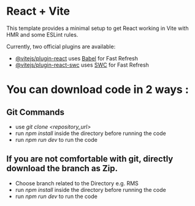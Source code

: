 # React + Vite

This template provides a minimal setup to get React working in Vite with HMR and some ESLint rules.

Currently, two official plugins are available:

- [@vitejs/plugin-react](https://github.com/vitejs/vite-plugin-react/blob/main/packages/plugin-react/README.md) uses [Babel](https://babeljs.io/) for Fast Refresh
- [@vitejs/plugin-react-swc](https://github.com/vitejs/vite-plugin-react-swc) uses [SWC](https://swc.rs/) for Fast Refresh

# You can download code in 2 ways :
## Git Commands
- use *git clone <repository_url>*
- run *npm install* inside the directory before running the code
- run *npm run dev* to run the code

## If you are not comfortable with git, directly download the branch as Zip.
- Choose branch related to the Directory e.g. RMS
- run *npm install* inside the directory before running the code
- run *npm run dev* to run the code
